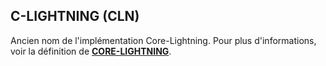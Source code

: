 ## C-LIGHTNING (CLN)

Ancien nom de l'implémentation Core-Lightning. Pour plus d'informations, voir la définition de [**CORE-LIGHTNING**](./C.md#core-lightning-cln).

